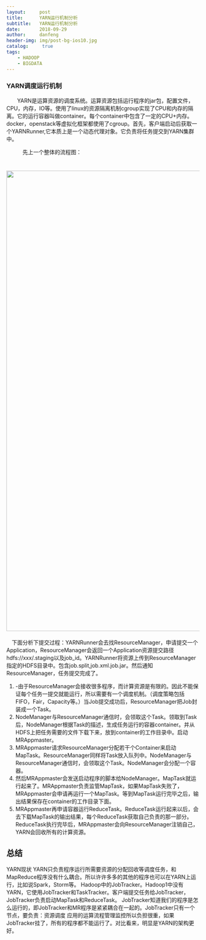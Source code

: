 ```yaml
---
layout:     post
title:      YARN运行机制分析
subtitle:   YARN运行机制分析
date:       2018-09-29
author:     danfeng
header-img: img/post-bg-ios10.jpg
catalog: 	 true
tags:
    - HADOOP
    - BIGDATA
---       
```




###  YARN调度运行机制
&emsp;&emsp;YARN是运算资源的调度系统。运算资源包括运行程序的jar包，配置文件，CPU，内存，IO等。使用了linux的资源隔离机制cgroup实现了CPU和内存的隔离。它的运行容器叫做container。每个container中包含了一定的CPU+内存。docker，openstack等虚拟化框架都使用了cgroup。首先，客户端启动后获取一个YARNRunner,它本质上是一个动态代理对象。它负责将任务提交到YARN集群中。
 
 &emsp;&emsp;&emsp;先上一个整体的流程图：
#   <img src="https://zdfccdanfeng.github.io/img/RMMMOV1.png" width="1200" hegiht="1000" align=center />


&emsp;下面分析下提交过程：YARNRunner会去找ResourceManager，申请提交一个Application，ResourceManager会返回一个Application资源提交路径hdfs://xxx/.staging以及job_id。YARNRunner将资源上传到ResourceManager指定的HDFS目录中。包含job.split,job.xml.job.jar。然后通知ResourceManager，任务提交完成了。

1. -由于ResourceManager会接收很多程序，而计算资源是有限的。因此不能保证每个任务一提交就能运行，所以需要有一个调度机制。（调度策略包括FIFO，Fair，Capacity等。）当Job提交成功后，ResourceManager把Job封装成一个Task。
2. NodeManager与ResourceManager通信时，会领取这个Task。领取到Task后，NodeManager根据Task的描述，生成任务运行的容器container。并从HDFS上把任务需要的文件下载下来，放到container的工作目录中。启动MRAppmaster。
3. MRAppmaster请求ResourceManager分配若干个Container来启动MapTask。ResourceManager同样将Task放入队列中。NodeManager与ResourceManager通信时，会领取这个Task。NodeManager会分配一个容器。
4. 然后MRAppmaster会发送启动程序的脚本给NodeManager。MapTask就运行起来了。MRAppmaster负责监管MapTask，如果MapTask失败了，MRAppmaster会申请再运行一个MapTask。等到MapTask运行完毕之后，输出结果保存在container的工作目录下面。
5. MRAppmaster再申请容器运行ReduceTask。ReduceTask运行起来以后，会去下载MapTask的输出结果，每个ReduceTask获取自己负责的那一部分。ReduceTask执行完毕后，MRAppmaster会向ResourceManager注销自己，YARN会回收所有的计算资源。
##  总结
YARN现状
YARN只负责程序运行所需要资源的分配回收等调度任务，和MapReduce程序没有什么耦合。所以许许多多的其他的程序也可以在YARN上运行，比如说Spark，Storm等。
Hadoop中的JobTracker。Hadoop1中没有YARN，它使用JobTracker和TaskTracker。客户端提交任务给JobTracker，JobTracker负责启动MapTask和ReduceTask。
JobTracker知道我们的程序是怎么运行的，即JobTracker和MR程序是紧紧耦合在一起的。JobTracker只有一个节点，要负责：资源调度
应用的运算流程管理监控所以负担很重，如果JobTracker挂了，所有的程序都不能运行了。对比看来，明显是YARN的架构更好。
